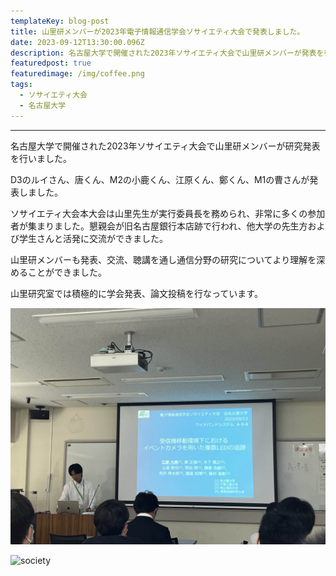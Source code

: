 ```yaml
---
templateKey: blog-post
title: 山里研メンバーが2023年電子情報通信学会ソサイエティ大会で発表しました。
date: 2023-09-12T13:30:00.096Z
description: 名古屋大学で開催された2023年ソサイエティ大会で山里研メンバーが発表を行いました。
featuredpost: true
featuredimage: /img/coffee.png
tags:
  - ソサイエティ大会
  - 名古屋大学
---
```


---

名古屋大学で開催された2023年ソサイエティ大会で山里研メンバーが研究発表を行いました。

D3のルイさん、唐くん、M2の小鹿くん、江原くん、鄭くん、M1の曹さんが発表しました。

ソサイエティ大会本大会は山里先生が実行委員長を務められ、非常に多くの参加者が集まりました。懇親会が旧名古屋銀行本店跡で行われ、他大学の先生方および学生さんと活発に交流ができました。

山里研メンバーも発表、交流、聴講を通し通信分野の研究についてより理解を深めることができました。

山里研究室では積極的に学会発表、論文投稿を行なっています。

![2023society](./20230912-in-society-1.png)

![society](./20230912-in-society-2.pngg)
